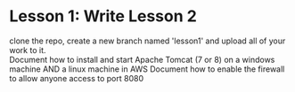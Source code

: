 # Lesson 1: Write Lesson 2

clone the repo, create a new branch named 'lesson1' and upload all of your work to it.  
Document how to install and start Apache Tomcat (7 or 8) on a windows machine AND a linux machine in AWS 
Document how to enable the firewall to allow anyone access to port 8080
 
 

